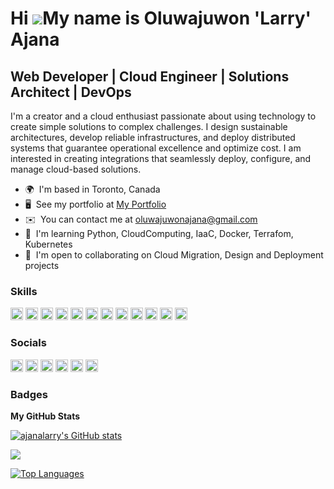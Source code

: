 Hi ![](https://user-images.githubusercontent.com/18350557/176309783-0785949b-9127-417c-8b55-ab5a4333674e.gif)My name is Oluwajuwon 'Larry' Ajana
========================================================================================================================================

Web Developer | Cloud Engineer | Solutions Architect | DevOps 
-------------------------------------------------------------------------

I'm a creator and a cloud enthusiast passionate about using technology to create simple solutions to complex challenges. I design sustainable architectures, develop reliable infrastructures, and deploy distributed systems that guarantee operational excellence and optimize cost. I am interested in creating integrations that seamlessly deploy, configure, and manage cloud-based solutions.

*   🌍  I'm based in Toronto, Canada
*   🖥️  See my portfolio at [My Portfolio](http://ajanalarry.github.io/portfolio/)
*   ✉️  You can contact me at [oluwajuwonajana@gmail.com](mailto:oluwajuwonajana@gmail.com)
*   🧠  I'm learning Python, CloudComputing, IaaC, Docker, Terrafom, Kubernetes
*   🤝  I'm open to collaborating on Cloud Migration, Design and Deployment projects
### Skills
<p align="left"><a href="https://developer.mozilla.org/en-US/docs/Web/JavaScript" target="_blank" rel="noreferrer"><img src="https://raw.githubusercontent.com/danielcranney/readme-generator/main/public/icons/skills/javascript-colored.svg" width="20" height="20" alt="JavaScript" /></a>
                                <a href="https://www.python.org/" target="_blank" rel="noreferrer"><img src="https://raw.githubusercontent.com/danielcranney/readme-generator/main/public/icons/skills/python-colored.svg" width="20" height="20" alt="Python" /></a>
                                <a href="https://developer.mozilla.org/en-US/docs/Glossary/HTML5" target="_blank" rel="noreferrer"><img src="https://raw.githubusercontent.com/danielcranney/readme-generator/main/public/icons/skills/html5-colored.svg" width="20" height="20" alt="HTML5" /></a>
                                <a href="https://reactjs.org/" target="_blank" rel="noreferrer"><img src="https://raw.githubusercontent.com/danielcranney/readme-generator/main/public/icons/skills/react-colored.svg" width="20" height="20" alt="React" /></a>
                                <a href="https://vuejs.org/" target="_blank" rel="noreferrer"><img src="https://raw.githubusercontent.com/danielcranney/readme-generator/main/public/icons/skills/vuejs-colored.svg" width="20" height="20" alt="Vue" /></a>
                                <a href="https://www.w3.org/TR/CSS/#css" target="_blank" rel="noreferrer"><img src="https://raw.githubusercontent.com/danielcranney/readme-generator/main/public/icons/skills/css3-colored.svg" width="20" height="20" alt="CSS3" /></a>
                                <a href="https://sass-lang.com/" target="_blank" rel="noreferrer"><img src="https://raw.githubusercontent.com/danielcranney/readme-generator/main/public/icons/skills/sass-colored.svg" width="20" height="20" alt="Sass" /></a>
                                <a href="https://getbootstrap.com/" target="_blank" rel="noreferrer"><img src="https://raw.githubusercontent.com/danielcranney/readme-generator/main/public/icons/skills/bootstrap-colored.svg" width="20" height="20" alt="Bootstrap" /></a>
                                <a href="https://webpack.js.org/" target="_blank" rel="noreferrer"><img src="https://raw.githubusercontent.com/danielcranney/readme-generator/main/public/icons/skills/webpack-colored.svg" width="20" height="20" alt="Webpack" /></a>
                                <a href="https://nodejs.org/en/" target="_blank" rel="noreferrer"><img src="https://raw.githubusercontent.com/danielcranney/readme-generator/main/public/icons/skills/nodejs-colored.svg" width="20" height="20" alt="NodeJS" /></a>
                               <a href="https://www.postgresql.org/" target="_blank" rel="noreferrer"><img src="https://raw.githubusercontent.com/danielcranney/readme-generator/main/public/icons/skills/postgresql-colored.svg" width="20" height="20" alt="PostgreSQL" /></a>
                               <a href="https://www.figma.com/" target="_blank" rel="noreferrer"><img src="https://raw.githubusercontent.com/danielcranney/readme-generator/main/public/icons/skills/figma-colored.svg" width="20" height="20" alt="Figma" /></a>
</p>

### Socials

<p align="left"> <a href="https://discord.com/users/ajlarry#3913" target="_blank" rel="noreferrer"><img src="https://raw.githubusercontent.com/danielcranney/readme-generator/main/public/icons/socials/discord.svg" width="20" height="20" /></a> <a href="https://www.github.com/ajanalarry" target="_blank" rel="noreferrer"><img src="https://raw.githubusercontent.com/danielcranney/readme-generator/main/public/icons/socials/github-dark.svg" width="20" height="20" /></a> <a href="https://www.linkedin.com/in/oluwajuwon-ajana-aab77431/" target="_blank" rel="noreferrer"><img src="https://raw.githubusercontent.com/danielcranney/readme-generator/main/public/icons/socials/linkedin.svg" width="20" height="20" /></a> <a href="http://www.medium.com/@oluwajuwonajana" target="_blank" rel="noreferrer"><img src="https://raw.githubusercontent.com/danielcranney/readme-generator/main/public/icons/socials/medium-dark.svg" width="20" height="20" /></a> <a href="https://www.stackoverflow.com/users/19475882/ajlarry" target="_blank" rel="noreferrer"><img src="https://raw.githubusercontent.com/danielcranney/readme-generator/main/public/icons/socials/stackoverflow.svg" width="20" height="20" /></a> <a href="https://www.twitter.com/nigerian_boi" target="_blank" rel="noreferrer"><img src="https://raw.githubusercontent.com/danielcranney/readme-generator/main/public/icons/socials/twitter.svg" width="20" height="20" /></a></p>
                    
### Badges

<b>My GitHub Stats</b>

<a href="http://www.github.com/ajanalarry" border="5px solid white"><img src="https://github-readme-stats.vercel.app/api?username=ajanalarry&show_icons=true&hide=&count_private=true&title_color=ef4444&text_color=14b8a6&icon_color=ef4444&bg_color=0f172a&hide_border=true&show_icons=true" alt="ajanalarry's GitHub stats" /></a>

<a href="http://www.github.com/ajanalarry"><img src="https://github-readme-streak-stats.herokuapp.com/?user=ajanalarry&stroke=14b8a6&background=0f172a&ring=ef4444&fire=ef4444&currStreakNum=14b8a6&currStreakLabel=ef4444&sideNums=14b8a6&sideLabels=14b8a6&dates=14b8a6&hide_border=true" /></a>

<a href="https://github.com/ajanalarry" align="left"><img src="https://github-readme-stats.vercel.app/api/top-langs/?username=ajanalarry&langs_count=10&title_color=ef4444&text_color=14b8a6&icon_color=ef4444&bg_color=0f172a&hide_border=true&locale=en&custom_title=Top%20%Languages" alt="Top Languages" /></a>

